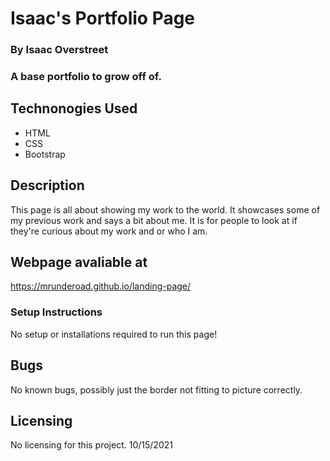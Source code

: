 # Isaac's Portfolio Page
### By Isaac Overstreet
### A base portfolio to grow off of.
## Technonogies Used
* HTML
* CSS
* Bootstrap

## Description 
This page is all about showing my work to the world. It showcases some of my previous work and says a bit about me. It is for people to look at if they're curious about my work and or who I am.

## Webpage avaliable at
https://mrunderoad.github.io/landing-page/

### Setup Instructions
No setup or installations required to run this page!

## Bugs
No known bugs, possibly just the border not fitting to picture correctly.

## Licensing
No licensing for this project.
10/15/2021